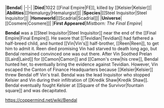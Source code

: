 |**Bendal**|
|-|-|
|**Died**|1022 [[Final Empire\|FE]], killed by [[Kelsier\|Kelsier]]|
|**Abilities**|[[Hemalurgy\|Hemalurgist]]|
|**Species**|[[Steel Inquisitor\|Steel Inquisitor]]|
|**Homeworld**|[[Scadrial\|Scadrial]]|
|**Universe**|[[Cosmere\|Cosmere]]|
|**First Appeared**|*Mistborn: The Final Empire*|

**Bendal** was a [[Steel Inquisitor\|Steel Inquisitor]] near the end of the [[Final Empire\|Final Empire]].
He swore that [[Tevidian\|Tevidian]] had fathered a half-breed child, and hunted [[Vin\|Vin's]] half-brother, [[Reen\|Reen]], to get him to admit it. Reen died promising Vin had starved to death long ago, but Bendal remained convinced one was out there.
After Vin Soothed Prelan [[Laird\|Laird]] for [[Camon\|Camon]] and [[Camon's crew\|his crew]], Bendal hunted her, to eventually bring the evidence against Tevidian. However, Vin escaped the Canton of Finance Headquarters because [[Kelsier\|Kelsier]] threw Bendal off Vin's trail.
Bendal was the lead Inquisitor who stopped Kelsier and Vin during their infiltration of [[Kredik Shaw\|Kredik Shaw]].
Bendal eventually fought Kelsier at [[Square of the Survivor\|fountain square]] and was decapitated.



https://coppermind.net/wiki/Bendal